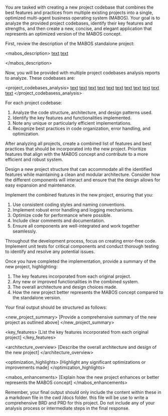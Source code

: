 You are tasked with creating a new project codebase that combines the best features and practices from multiple existing projects into a single, optimized multi-agent business operating system (MABOS). Your goal is to analyze the provided project codebases, identify their key features and strengths, and then create a new, concise, and elegant application that represents an optimized version of the MABOS concept.

First, review the description of the MABOS standalone project:

<mabos_description>
[text](mabos-standalone-analysis.json)
[text](mabos-standalone-codexray-report.md)

</mabos_description>

Now, you will be provided with multiple project codebases analysis reports to analyze. These codebases are:

<project_codebases_analysis>
[text](agentdock-mabos-analysis.json)
[text](agentdock-mabos-codexray-report.md)
[text](comparative_analysis-report.md)
[text](dify-mabos-analysis.json)
[text](dify-mabos-codexray-report.md)
[text](kestra-kb-analysis.json)
[text](kestra-kb-codexray-report.md)
[text](mabos-standalone-analysis.json)
[text](mabos-standalone-codexray-report.md)
[text](suna-analysis.json)
[text](suna-codexray-report.md)
</project_codebasess_analysis>

For each project codebase:
1. Analyze the code structure, architecture, and design patterns used.
2. Identify the key features and functionalities implemented.
3. Note any unique or particularly efficient implementations.
4. Recognize best practices in code organization, error handling, and optimization.

After analyzing all projects, create a combined list of features and best practices that should be incorporated into the new project. Prioritize features that align with the MABOS concept and contribute to a more efficient and robust system.

Design a new project structure that can accommodate all the identified features while maintaining a clean and modular architecture. Consider how the different components will interact and ensure that the design allows for easy expansion and maintenance.

Implement the combined features in the new project, ensuring that you:
1. Use consistent coding styles and naming conventions.
2. Implement robust error handling and logging mechanisms.
3. Optimize code for performance where possible.
4. Include clear comments and documentation.
5. Ensure all components are well-integrated and work together seamlessly.

Throughout the development process, focus on creating error-free code. Implement unit tests for critical components and conduct thorough testing to identify and resolve any potential issues.

Once you have completed the implementation, provide a summary of the new project, highlighting:
1. The key features incorporated from each original project.
2. Any new or improved functionalities in the combined system.
3. The overall architecture and design choices made.
4. How the new project better represents the MABOS concept compared to the standalone version.

Your final output should be structured as follows:

<new_project_summary>
[Provide a comprehensive summary of the new project as outlined above]
</new_project_summary>

<key_features>
[List the key features incorporated from each original project]
</key_features>

<architecture_overview>
[Describe the overall architecture and design of the new project]
</architecture_overview>

<optimization_highlights>
[Highlight any significant optimizations or improvements made]
</optimization_highlights>

<mabos_enhancements>
[Explain how the new project enhances or better represents the MABOS concept]
</mabos_enhancements>

Remember, your final output should only include the content within these in a markdown file in the cwd /docs folder. this file will be use to write a comprehensive BRD and PRD for this project. Do not include any of your analysis process or intermediate steps in the final response.